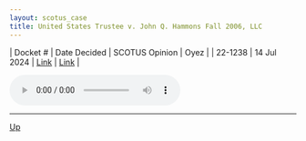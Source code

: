 ```yaml
---
layout: scotus_case
title: United States Trustee v. John Q. Hammons Fall 2006, LLC
---
```


| Docket # | Date Decided | SCOTUS Opinion | Oyez |
| 22-1238 | 14 Jul 2024 | [Link](https://www.supremecourt.gov/opinions/23pdf/602us1r38_mlho.pdf) | [Link](https://www.oyez.org/cases/2023/22-1238) |

<audio controls>
   <source src='./resources/22-1238.mp3' type='audio/mpeg'>
</audio>

<object data='./resources/22-1238.pdf' type='application/pdf'></object>

---

[Up](./README.md)